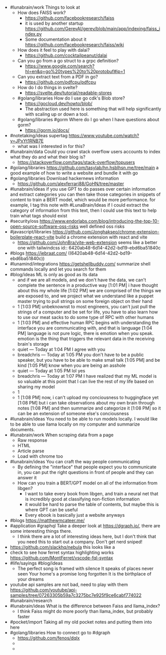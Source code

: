 - #lunabrain/work Things to look at
	- How does FAISS work?
		- https://github.com/facebookresearch/faiss
		- it is used by another startup https://github.com/GerevAI/gerev/blob/main/app/indexing/faiss_index.py
		- Some documentation about it https://github.com/facebookresearch/faiss/wiki
	- How does it feel to play with dalai?
		- https://github.com/cocktailpeanut/dalai
	- Can you go from a go struct to a grpc definition?
		- https://www.google.com/search?hl=en&q=go%20types%20to%20protobuf#ip=1
	- Can you extract text from a PDF in go?
		- https://github.com/pdfcpu/pdfcpu
	- How do I do things in svelte?
		- https://svelte.dev/tutorial/readable-stores
	- #golang/libraries How do I use go cdk's Blob store?
		- https://gocloud.dev/howto/blob/
		- The abstraction used here is something that will help significantly with scaling up or down a tool.
	- #golang/libraries #gorm Where do I go when I have questions about gorm?
		- https://gorm.io/docs/
- #notetaking/ideas supertag https://www.youtube.com/watch?v=JPxYt1RNB7E
	- what was I interested in for this?
- #lunabrain/data Could you crawl stack overflow users accounts to index what they do and what their blog is?
	- https://stackoverflow.com/tags/stack-overflow/topusers
- #golang/libraries https://github.com/tasylab/hn.hsblhsn.me/tree/main a good example of how to write a website and bundle it with go
- #golang/libraries Download hackernews information
	- https://github.com/alexferrari88/GoHN/tree/master
- #lunabrain/ideas if you use GPT to do passes over certain information and extract categories you can then take those categories in snippets of content to train a BERT model, which would be more performance. for example, I tag this note with #LunaBrain/Ideas if I could extract the category of information from this text, then I could use this text to help train what tags should exist
- #security/oss https://www.endorlabs.com/blog/introducing-the-top-10-open-source-software-oss-risks well defined oss risks
- #javascript/libraries https://github.com/Jonghakseo/chrome-extension-boilerplate-react-vite build a chrome extension with react and vite
	- https://github.com/JohnBra/vite-web-extension seems like a better one with tailwindcss
	  id:: 6420ab48-6d14-42d2-bd19-ebd6ba51840c
- #blogs https://jebraat.com/ ((6420ab48-6d14-42d2-bd19-ebd6ba51840c))
- #lunamind/integrations https://getshellbuddy.com/ summarize shell commands locally and let you search for them
- #blog/ideas ML is only as good as its data
	- and if we are all models, and we don't have the data, we can't complete the sentence in a productive way
	  [1:01 PM]
	  i have thought about this my whole life
	  [1:02 PM]
	  we are comprised of the things we are exposed to, and we project what we understand like a puppet master trying to pull strings on some foreign object on their hand
	- 1
	  [1:03 PM]
	  unbeknownst to most engineers, you can't just pull the strings of a computer and be set for life, you have to also learn how to use our meat sacks to do some type of RPC with other humans
	- 1
	  [1:03 PM]
	  and effective human RPC begins with understanding the interface you are communicating with, and that is language
	  [1:04 PM]
	  language is not pure logic, there is emotion when you speak. emotion is the thing that triggers the relevant data in the receiving brain's storage
	- quiet — Today at 1:04 PM
	  I agree with you
	- breadchris — Today at 1:05 PM
	  you don't have to be a public speaker, but you have to be able to make small talk
	  [1:05 PM]
	  and be kind
	  [1:05 PM]
	  know when you are being an asshole
	- quiet — Today at 1:05 PM
	  lol yes
	- breadchris — Today at 1:07 PM
	  I have realized that my ML model is so valuable at this point that I can live the rest of my life based on sharing my model
	- 1
	- 1
	  [1:08 PM]
	  now, i can't upload my conciousness to huggingface yet
	  [1:08 PM]
	  but i can take observations about my own brain through notes
	  [1:08 PM]
	  and then summarize and categorize it
	  [1:08 PM]
	  so it can be an extension of someone else's conciousness
- #lunabrain/ideas You need to be able to run models locally. I would like to be able to use llama locally on my computer and summarize documents.
- #lunabrain/work When scraping data from a page
	- Raw response
	- HTML
	- Article parse
	- Load with chrome too
- #lunabrain/ideas You can craft the way people communicating
	- By defining the "interface" that people expect you to communicate in, you can put the right questions in front of people and they can answer it
	- How can you train a BERT/GPT model on all of the information from libgen?
		- I want to take every book from libgen, and train a neural net that is incredibly good at classifying non-fiction information
		- it would be hard to parse the table of contents, but maybe this is where GPT can be useful
		- Every ebook is basically just a website anyways
- #blogs https://matthewmcateer.me/
- #application #graphql Take a deeper look at https://dgraph.io/, there are some interesting things there.
	- I think there are a lot of interesting ideas here, but I don't think that you need this to start out a company. Don't get nerd sniped!
- https://github.com/slackhq/nebula this looks like a
- check to see how ferret syntax highlighting works https://github.com/MontFerret/vscode-fql-syntax
- #life/sayings #blog/ideas
	- The perfect song is framed with silence
	  It speaks of places never seen
	  Your home's a promise long forgotten
	  It is the birthplace of your dreams
- youtube api samples are not bad, need to play with them https://github.com/youtube/api-samples/tree/07263305b59a7c3275bc7e925f9ce6cabf774022 #lunabrain/research
- #lunabrain/ideas What is the difference between Faiss and llama_index?
	- I think Faiss might do more poorly than llama_index, but probably faster
- #pocket/import Taking all my old pocket notes and putting them into here
- #golang/libraries How to connect go to #dgraph
	- https://github.com/fenos/dqlx
	-
	-